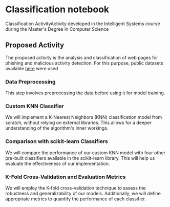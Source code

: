 # Classification notebook

Classification ActivityActivity developed in the Intelligent Systems course during the Master's Degree in Computer Science

## Proposed Activity

The proposed activity is the analysis and classification of web pages for phishing and malicious activity detection. For this purpose, public datasets available [here](https://www.kaggle.com/datasets/danielfernandon/web-page-phishing-dataset/data) were used

### Data Preprocessing

This step involves preprocessing the data before using it for model training.

### Custom KNN Classifier

We will implement a K-Nearest Neighbors (KNN) classification model from scratch, without relying on external libraries. This allows for a deeper understanding of the algorithm's inner workings.

### Comparison with scikit-learn Classifiers

We will compare the performance of our custom KNN model with four other pre-built classifiers available in the scikit-learn library. This will help us evaluate the effectiveness of our implementation.

### K-Fold Cross-Validation and Evaluation Metrics

We will employ the K-fold cross-validation technique to assess the robustness and generalizability of our models. Additionally, we will define appropriate metrics to quantify the performance of each classifier.
